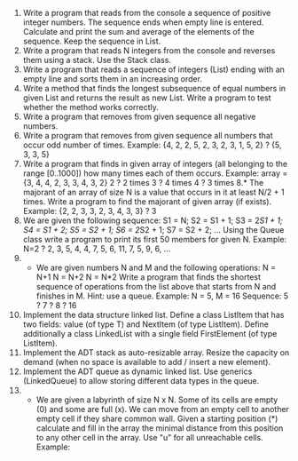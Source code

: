 1. Write a program that reads from the console a sequence of positive integer numbers. The sequence ends when empty line is entered. Calculate and print the sum and average of the elements of the sequence. Keep the sequence in List<int>.
2. Write a program that reads N integers from the console and reverses them using a stack. Use the Stack<int> class.
3. Write a program that reads a sequence of integers (List<int>) ending with an empty line and sorts them in an increasing order.
4. Write a method that finds the longest subsequence of equal numbers in given List<int> and returns the result as new List<int>. Write a program to test whether the method works correctly.
5. Write a program that removes from given sequence all negative numbers.
6. Write a program that removes from given sequence all numbers that occur odd number of times. Example:
{4, 2, 2, 5, 2, 3, 2, 3, 1, 5, 2} ? {5, 3, 3, 5}
7. Write a program that finds in given array of integers (all belonging to the range [0..1000]) how many times each of them occurs.
Example: array = {3, 4, 4, 2, 3, 3, 4, 3, 2}
2 ? 2 times
3 ? 4 times
4 ? 3 times
8.* The majorant of an array of size N is a value that occurs in it at least N/2 + 1 times. Write a program to find the majorant of given array (if exists). Example:
{2, 2, 3, 3, 2, 3, 4, 3, 3} ? 3
9. We are given the following sequence:
S1 = N;
S2 = S1 + 1;
S3 = 2*S1 + 1;
S4 = S1 + 2;
S5 = S2 + 1;
S6 = 2*S2 + 1;
S7 = S2 + 2;
...
Using the Queue<T> class write a program to print its first 50 members for given N.
Example: N=2 ? 2, 3, 5, 4, 4, 7, 5, 6, 11, 7, 5, 9, 6, ...
10. * We are given numbers N and M and the following operations:
N = N+1
N = N+2
N = N*2
Write a program that finds the shortest sequence of operations from the list above that starts from N and finishes in M. Hint: use a queue.
Example: N = 5, M = 16
Sequence: 5 ? 7 ? 8 ? 16
11. Implement the data structure linked list. Define a class ListItem<T> that has two fields: value (of type T) and NextItem (of type ListItem<T>). Define additionally a class LinkedList<T> with a single field FirstElement (of type ListItem<T>).
12. Implement the ADT stack as auto-resizable array. Resize the capacity on demand (when no space is available to add / insert a new element).
13. Implement the ADT queue as dynamic linked list. Use generics (LinkedQueue<T>) to allow storing different data types in the queue.
14. * We are given a labyrinth of size N x N. Some of its cells are empty (0) and some are full (x). We can move from an empty cell to another empty cell if they share common wall. Given a starting position (*) calculate and fill in the array the minimal distance from this position to any other cell in the array. Use "u" for all unreachable cells. Example:
